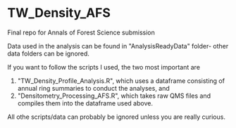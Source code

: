 # TW_Density_AFS
Final repo for Annals of Forest Science submission

Data used in the analysis can be found in "AnalysisReadyData" folder- other data folders can be ignored.

If you want to follow the scripts I used, the two most important are 

1) "TW_Density_Profile_Analysis.R", which uses a dataframe consisting of annual ring summaries to conduct the analyses, and
2) "Densitometry_Processing_AFS.R", which takes raw QMS files and compiles them into the dataframe used above.

All othe scripts/data can probably be ignored unless you are really curious.
